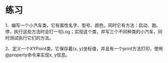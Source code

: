 # 练习

1、编写一个小汽车类，它有属性名字、型号、颜色，同时它有方法：启动、跑、停，执行这些方法时会打一句Log；实现这个类，并写三个不同种类的小汽车，同时测试执行它们的方法。

2、定义一个XYPoint类，它保存着(x, y)坐标值，并且有一个print方法打印，使用@property命令来实现x, y信息。